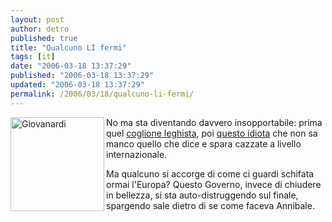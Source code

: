 ```yaml
---
layout: post
author: detro
published: true
title: "Qualcuno LI fermi"
tags: [it]
date: "2006-03-18 13:37:29"
published: "2006-03-18 13:37:29"
updated: "2006-03-18 13:37:29"
permalink: /2006/03/18/qualcuno-li-fermi/
---
```


<img src="http://www.unita.it/images/2006marzo/0317giovanardi.jpg" alt="Giovanardi" align="left" width="150" />
No ma sta diventando davvero insopportabile: prima quel <a href="http://www.detronizator.org/2006/02/20/il-prestigioso-premio-calderoli/">coglione leghista</a>, poi <a href="http://www.unita.it/index.asp?SEZIONE_COD=HP&TOPIC_TIPO=&TOPIC_ID=48096">questo idiota</a> che non sa manco quello che dice e spara cazzate a livello internazionale.

Ma qualcuno si accorge di come ci guardi schifata ormai l'Europa?
Questo Governo, invece di chiudere in bellezza, si sta auto-distruggendo sul finale, spargendo sale dietro di se come faceva Annibale.
